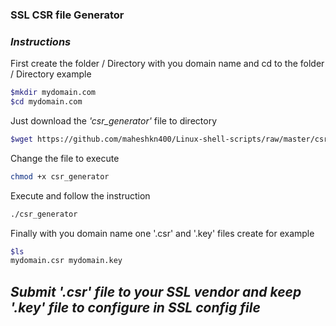 ### SSL CSR file Generator
### _Instructions_
First create the folder / Directory with you domain name and cd to the folder / Directory example
~~~sh
$mkdir mydomain.com
$cd mydomain.com
~~~

Just download the _'csr_generator'_ file to directory

~~~sh
$wget https://github.com/maheshkn400/Linux-shell-scripts/raw/master/csr/csr_generator
~~~

Change the file to execute

~~~sh
chmod +x csr_generator
~~~

Execute and follow the instruction

~~~sh
./csr_generator
~~~

Finally with you domain name one '.csr' and '.key' files create for example

~~~sh
$ls
mydomain.csr mydomain.key
~~~

## _Submit '.csr' file to your SSL vendor and keep '.key' file to configure in SSL config file_
